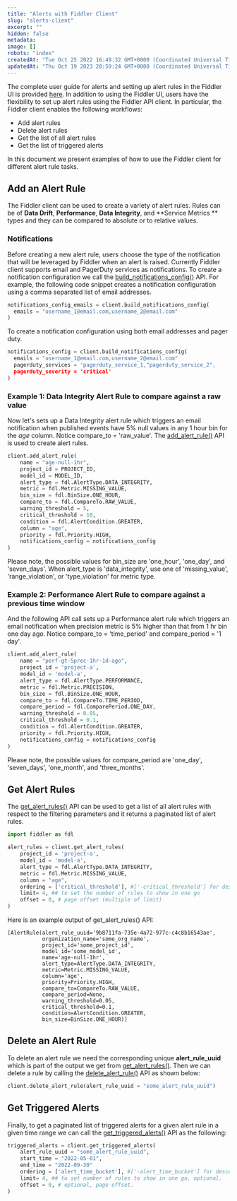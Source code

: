 ```yaml
---
title: "Alerts with Fiddler Client"
slug: "alerts-client"
excerpt: ""
hidden: false
metadata: 
image: []
robots: "index"
createdAt: "Tue Oct 25 2022 16:49:32 GMT+0000 (Coordinated Universal Time)"
updatedAt: "Thu Oct 19 2023 20:59:24 GMT+0000 (Coordinated Universal Time)"
---
```

The complete user guide for alerts and setting up alert rules in the Fiddler UI is provided [here](doc:alerts-ui). In addition to using the Fiddler UI, users have the flexibility to set up alert rules using the Fiddler API client. In particular, the Fiddler client enables the following workflows:

- Add alert rules
- Delete alert rules
- Get the list of all alert rules
- Get the list of triggered alerts

In this document we present examples of how to use the Fiddler client for different alert rule tasks.

## Add an Alert Rule

The Fiddler client can be used to create a variety of alert rules. Rules can be of **Data Drift**, **Performance**, **Data Integrity**, and **Service Metrics ** types and they can be compared to absolute or to relative values.

### Notifications

Before creating a new alert rule, users choose the type of the notification that will be leveraged by Fiddler when an alert is raised. Currently Fiddler client supports email and PagerDuty services as notifications. To create a notification configuration we call the [build_notifications_config()](ref:clientbuild_notifications_config) API. For example, the following code snippet creates a notification configuration using a comma separated list of email addresses.

```python python
notifications_config_emails = client.build_notifications_config(
  emails = "username_1@email.com,username_2@email.com"
)
```



To create a notification configuration using both email addresses and pager duty.

```python python
notifications_config = client.build_notifications_config(
  emails = "username_1@email.com,username_2@email.com"
  pagerduty_services = 'pagerduty_service_1,"pagerduty_service_2",
  pagerduty_severity = 'critical'
)
```



### Example 1: Data Integrity Alert Rule to compare against a raw value

Now let's sets up a Data Integrity alert rule which triggers an email notification when published events have 5% null values in any 1 hour bin for the _age_ column. Notice compare_to = 'raw_value'. The [add_alert_rule()](ref:clientadd_alert_rule) API is used to create alert rules.

```python
client.add_alert_rule(
    name = "age-null-1hr",
    project_id = PROJECT_ID,
    model_id = MODEL_ID,
    alert_type = fdl.AlertType.DATA_INTEGRITY,
    metric = fdl.Metric.MISSING_VALUE,
    bin_size = fdl.BinSize.ONE_HOUR, 
    compare_to = fdl.CompareTo.RAW_VALUE,
    warning_threshold = 5,
    critical_threshold = 10,
    condition = fdl.AlertCondition.GREATER,
    column = "age",
    priority = fdl.Priority.HIGH,
    notifications_config = notifications_config
)
```



Please note, the possible values for bin_size are 'one_hour', 'one_day', and 'seven_days'. When  alert_type is 'data_integrity', use one of 'missing_value', 'range_violation', or 'type_violation' for metric type. 

### Example 2: Performance Alert Rule to compare against a previous time window

And the following API call sets up a Performance alert rule which triggers an email notification when precision metric is 5% higher than that from 1 hr bin one day ago. Notice compare_to = 'time_period' and compare_period = '1 day'.

```python
client.add_alert_rule(
    name = "perf-gt-5prec-1hr-1d-ago",
    project_id = 'project-a',
    model_id = 'model-a',
    alert_type = fdl.AlertType.PERFORMANCE,
    metric = fdl.Metric.PRECISION,
    bin_size = fdl.BinSize.ONE_HOUR, 
    compare_to = fdl.CompareTo.TIME_PERIOD,
    compare_period = fdl.ComparePeriod.ONE_DAY,
    warning_threshold = 0.05,
    critical_threshold = 0.1,
    condition = fdl.AlertCondition.GREATER,
    priority = fdl.Priority.HIGH,
    notifications_config = notifications_config
)
```



Please note, the possible values for compare_period are 'one_day', 'seven_days', 'one_month', and 'three_months'.

## Get Alert Rules

The [get_alert_rules()](ref:clientget_alert_rules) API can be used to get a list of all alert rules with respect to the filtering parameters and it returns a paginated list of alert rules.

```python
import fiddler as fdl

alert_rules = client.get_alert_rules(
    project_id = 'project-a',
    model_id = 'model-a', 
    alert_type = fdl.AlertType.DATA_INTEGRITY, 
    metric = fdl.Metric.MISSING_VALUE,
    column = "age", 
    ordering = ['critical_threshold'], #['-critical_threshold'] for descending
    limit= 4, ## to set the number of rules to show in one go
    offset = 0, # page offset (multiple of limit)
)
```



Here is an example output of get_alert_rules() API:

```
[AlertRule(alert_rule_uuid='9b8711fa-735e-4a72-977c-c4c8b16543ae',
           organization_name='some_org_name',
           project_id='some_project_id',
           model_id='some_model_id',
           name='age-null-1hr',
           alert_type=AlertType.DATA_INTEGRITY,
           metric=Metric.MISSING_VALUE,
           column='age',
           priority=Priority.HIGH,
           compare_to=CompareTo.RAW_VALUE,
           compare_period=None,
           warning_threshold=0.05,
           critical_threshold=0.1,
           condition=AlertCondition.GREATER,
           bin_size=BinSize.ONE_HOUR)]
```



## Delete an Alert Rule

To delete an alert rule we need the corresponding unique **alert_rule_uuid** which is part of the output we get from  [get_alert_rules()](ref:clientget_alert_rules). Then we can delete a rule by calling the [delete_alert_rule()](ref:clientdelete_alert_rule)  API as shown below:

```python
client.delete_alert_rule(alert_rule_uuid = "some_alert_rule_uuid")
```



## Get Triggered Alerts

Finally, to get a paginated list of triggered alerts for a given alert rule in a given time range we can call the [get_triggered_alerts()](ref:clientget_triggered_alerts) API as the following:

```python
triggered_alerts = client.get_triggered_alerts(
    alert_rule_uuid = "some_alert_rule_uuid",
    start_time = "2022-05-01",
    end_time = "2022-09-30"
    ordering = ['alert_time_bucket'], #['-alert_time_bucket'] for descending, optional.
    limit= 4, ## to set number of rules to show in one go, optional.
    offset = 0, # optional, page offset.
)
```